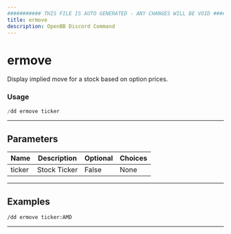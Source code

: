```yaml
---
########### THIS FILE IS AUTO GENERATED - ANY CHANGES WILL BE VOID ###########
title: ermove
description: OpenBB Discord Command
---
```


# ermove

Display implied move for a stock based on option prices.

### Usage

```python wordwrap
/dd ermove ticker
```

---

## Parameters

| Name | Description | Optional | Choices |
| ---- | ----------- | -------- | ------- |
| ticker | Stock Ticker | False | None |


---

## Examples

```
/dd ermove ticker:AMD
```
---
